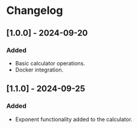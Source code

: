 # Changelog

## [1.0.0] - 2024-09-20
### Added
- Basic calculator operations.
- Docker integration.

## [1.1.0] - 2024-09-25
### Added
- Exponent functionality added to the calculator.
